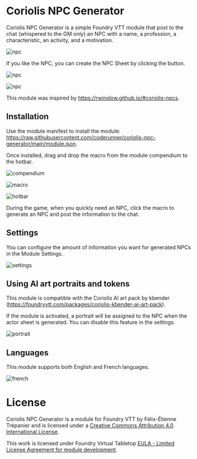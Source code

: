 # Coriolis NPC Generator

Coriolis NPC Generator is a simple Foundry VTT module that post to the chat (whispered to the GM only) an NPC with a name, a profession, a characteristic, an activity, and a motivation.

![npc](https://i.imgur.com/y9la682.png)

If you like the NPC, you can create the NPC Sheet by clicking the button.

![npc](https://i.imgur.com/lvjylwo.png)

![npc](https://i.imgur.com/e1Novsp.png)

This module was inspired by https://rwinslow.github.io/#coriolis-npcs.

## Installation

Use the module manifest to install the module: https://raw.githubusercontent.com/coderunner/coriolis-npc-generator/main/module.json.

Once installed, drag and drop the macro from the module compendium to the hotbar.

![compendium](https://i.imgur.com/ghHRsNT.png)

![macro](https://i.imgur.com/cSmKuJd.png)

![hotbar](https://i.imgur.com/RUnAotE.png)

During the game, when you quickly need an NPC, click the macro to generate an NPC and post the information to the chat.

## Settings

You can configure the amount of information you want for generated NPCs in the Module Settings.

![settings](https://i.imgur.com/24Mb9vy.png)

## Using AI art portraits and tokens

This module is compatible with the Coriolis AI art pack by kbender (https://foundryvtt.com/packages/coriolis-kbender-ai-art-pack).

If the module is activated, a portrait will be assigned to the NPC when the actor sheet is generated. You can disable this feature in the settings.

![portrait](https://i.imgur.com/onAHrQ4.png)

## Languages

This module supports both English and French languages.

![french](https://i.imgur.com/EuH3LeC.png)



# License

Coriolis NPC Generator is a module for Foundry VTT by Félix-Étienne Trépanier and is licensed under a [Creative Commons Attribution 4.0 International License](http://creativecommons.org/licenses/by/4.0/).

This work is licensed under Foundry Virtual Tabletop [EULA - Limited License Agreement for module development](https://foundryvtt.com/article/license/).
